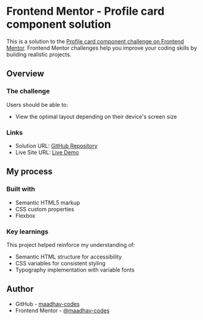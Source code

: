 # Frontend Mentor - Profile card component solution

This is a solution to the [Profile card component challenge on Frontend Mentor](https://www.frontendmentor.io/challenges/profile-card-component-cfArpWshJ). Frontend Mentor challenges help you improve your coding skills by building realistic projects.

## Overview

### The challenge

Users should be able to:

- View the optimal layout depending on their device's screen size

### Links

- Solution URL: [GitHub Repository](https://github.com/maadhav-codes/fm-profile-card-component-solution)
- Live Site URL: [Live Demo](https://maadhav-codes.github.io/fm-profile-card-component-solution/)

## My process

### Built with

- Semantic HTML5 markup
- CSS custom properties
- Flexbox

### Key learnings

This project helped reinforce my understanding of:

- Semantic HTML structure for accessibility
- CSS variables for consistent styling
- Typography implementation with variable fonts

## Author

- GitHub - [maadhav-codes](https://github.com/maadhav-codes)
- Frontend Mentor - [@maadhav-codes](https://www.frontendmentor.io/profile/maadhav-codes)
